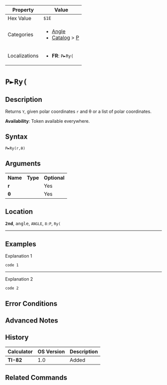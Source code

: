 | Property      | Value |
|---------------|-------|
| Hex Value     | `$1E`|
| Categories    | <ul><li>[Angle](<../categories/Angle.md>)</li><li>[Catalog](<../categories/Catalog.md>) > [P](<../categories/Catalog.md#P>)</li></ul> |
| Localizations | <ul><li><b>FR</b>: `P►Ry(`</li></ul> |

# `P►Ry(`

## Description
Returns `Y`, given polar coordinates `r` and θ or a list of polar coordinates.


<b>Availability</b>: Token available everywhere.

## Syntax
`P►Ry(r,θ)`

## Arguments
<table>
<tr><th>Name</th><th>Type</th><th>Optional</th></tr>

<tr><td><b>r</b></td><td></td><td>Yes</td></tr>

<tr><td><b>θ</b></td><td></td><td>Yes</td></tr>

</table>

## Location
<tt><kbd><b>2nd</b></kbd></tt>, <kbd>angle</kbd>, `ANGLE`, `8:P`, `Ry(`
<hr>

## Examples

Explanation 1
```ti-basic
code 1
```
---
Explanation 2
```ti-basic
code 2
```

## Error Conditions


## Advanced Notes


## History
| Calculator | OS Version | Description |
|------------|------------|-------------|
| <b>TI-82</b> | 1.0 | Added |

## Related Commands

